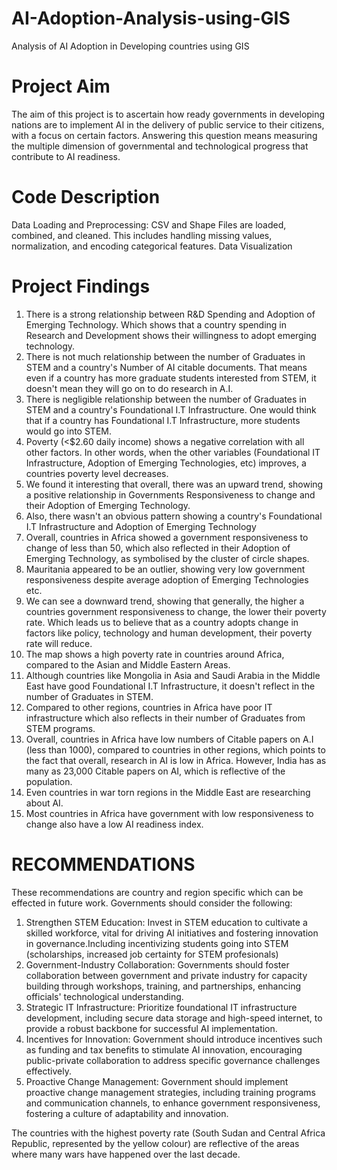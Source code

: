 # AI-Adoption-Analysis-using-GIS
Analysis of AI Adoption in Developing countries using GIS

# Project Aim
The aim of this project is to ascertain how ready governments in developing nations are to implement AI in the delivery of public service to their citizens, with a focus on certain factors.
Answering this question means measuring the multiple dimension of governmental and technological progress that contribute to AI readiness.

# Code Description
Data Loading and Preprocessing: CSV and Shape Files are loaded, combined, and cleaned. This includes handling missing values, normalization, and encoding categorical features.
Data Visualization

# Project Findings
1. There is a strong relationship between R&D Spending and Adoption of Emerging Technology. Which shows that a country spending in Research and Development shows their willingness to adopt emerging technology.
2. There is not much relationship between the number of Graduates in STEM and a country's Number of AI citable documents. That means even if a country has more graduate students interested from STEM, it doesn't mean they will go on to do research in A.I.
3. There is negligible relationship between the number of Graduates in STEM and a country's Foundational I.T Infrastructure. One would think that if a country has Foundational I.T Infrastructure, more students would go into STEM.
4. Poverty (<$2.60 daily income) shows a negative correlation with all other factors. In other words, when the other variables (Foundational IT Infrastructure, Adoption of Emerging Technologies, etc) improves, a countries poverty level decreases.
5. We found it interesting that overall, there was an upward trend, showing a positive relationship in Governments Responsiveness to change and their Adoption of Emerging Technology.
6. Also, there wasn't an obvious pattern showing a country's Foundational I.T Infrastructure and Adoption of Emerging Technology
7. Overall, countries in Africa showed a government responsiveness to change of less than 50, which also reflected in their Adoption of Emerging Technology, as symbolised by the cluster of circle shapes.
8. Mauritania appeared to be an outlier, showing very low government responsiveness despite average adoption of Emerging Technologies etc.
9. We can see a downward trend, showing that generally, the higher a countries government responsiveness to change, the lower their poverty rate. Which leads us to believe that as a country adopts change in factors like policy, technology and human development, their poverty rate will reduce.
10. The map shows a high poverty rate in countries around Africa, compared to the Asian and Middle Eastern Areas.
11. Although countries like Mongolia in Asia and Saudi Arabia in the Middle East have good Foundational I.T Infrastructure, it doesn't reflect in the number of Graduates in STEM.
12. Compared to other regions, countries in Africa have poor IT infrastructure which also reflects in their number of Graduates from STEM programs.
13. Overall, countries in Africa have low numbers of Citable papers on A.I (less than 1000), compared to countries in other regions, which points to the fact that overall, research in AI is low in Africa. However, India has as many as 23,000 Citable papers on AI, which is reflective of the population.
14. Even countries in war torn regions in the Middle East are researching about AI.
15. Most countries in Africa have government with low responsiveness to change also have a low AI readiness index.

# RECOMMENDATIONS

These recommendations are country and region specific which can be effected in future work. Governments should consider the following:
1. Strengthen STEM Education: Invest in STEM education to cultivate a skilled workforce, vital for driving AI initiatives and fostering innovation in governance.Including incentivizing students going into STEM (scholarships, increased job certainty for STEM profesionals)
2. Government-Industry Collaboration: Governments should foster collaboration between government and private industry for capacity building through workshops, training, and partnerships, enhancing officials' technological understanding.
3. Strategic IT Infrastructure: Prioritize foundational IT infrastructure development, including secure data storage and high-speed internet, to provide a robust backbone for successful AI implementation.
4. Incentives for Innovation: Government should introduce incentives such as funding and tax benefits to stimulate AI innovation, encouraging public-private collaboration to address specific governance challenges effectively.
5. Proactive Change Management: Government should implement proactive change management strategies, including training programs and communication channels, to enhance government responsiveness, fostering a culture of adaptability and innovation.

The countries with the highest poverty rate (South Sudan and Central Africa Republic, represented by the yellow colour) are reflective of the areas where many wars have happened over the last decade.

